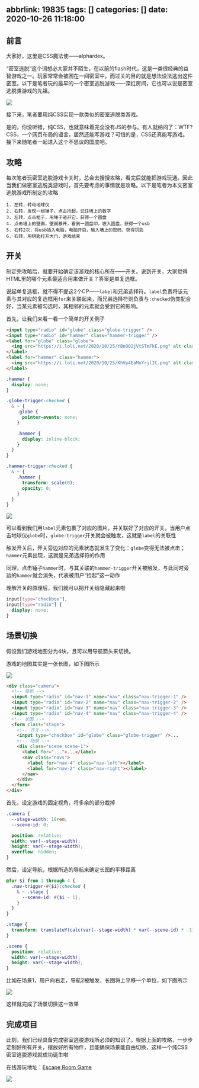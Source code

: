 abbrlink: 19835
tags: []
categories: []
date: 2020-10-26 11:18:00
---
## 前言

大家好，这里是CSS魔法使——alphardex。

“密室逃脱”这个词想必大家并不陌生，在以前的flash时代，这是一类很经典的益智游戏之一。玩家常常会被困在一间密室中，而过关的目的就是想法设法逃出这件密室。以下是笔者玩的最早的一个密室逃脱游戏——深红房间，它也可以说是密室逃脱类游戏的先祖。

![](https://i.loli.net/2020/10/26/hxYi8IbmvDRwKHa.jpg)

接下来，笔者要用纯CSS实现一款类似的密室逃脱类游戏。

是的，你没听错，纯CSS，也就意味着完全没有JS的参与。有人就纳闷了：WTF?CSS，一个网页布局的语言，居然还能写游戏？可惜的是，CSS还真能写游戏。接下来随笔者一起进入这个不思议的国度吧。

<!--more-->

## 攻略

每次笔者玩密室逃脱游戏卡关时，总会去搜搜攻略，看完后就能把游戏玩通。因此当我们做密室逃脱类游戏时，首先要考虑的事情就是攻略。以下是笔者为本文密室逃脱游戏所制定的攻略

```
1. 左转，转动地球仪
2. 右转，发现一根锤子，点击捡起，记住墙上的数字
3. 左转，点击柜子，用锤子砸开它，获得一个圆盘
4. 点击墙上的壁画，壁画移开，看到一圆盘印，嵌入圆盘，获得一个usb
5. 右转2次，将usb插入电脑，电脑开启，输入墙上的密码，获得钥匙
6. 右转，用钥匙打开大门，游戏结束
```

## 开关

制定完攻略后，就要开始确定该游戏的核心所在——开关。说到开关，大家觉得HTML里的哪个元素最适合用来做开关？答案是单复选框。

说起单复选框，就不得不提这2个CP——`label`和兄弟选择符。`label`负责将该元素与其对应的复选框用`for`来关联起来，而兄弟选择符则负责与`:checked`伪类配合好，当某元素被勾选时，其相邻的元素就会受到它的影响。

首先，让我们来看一看一个简单的开关例子

```html
<input type="radio" id="globe" class="globe-trigger" />
<input type="radio" id="hammer" class="hammer-trigger" />
<label for="globe" class="globe">
  <img src="https://i.loli.net/2020/10/25/YBnOQ2jVtSTmFkE.png" alt class="w-8" />
</label>
<label for="hammer" class="hammer">
  <img src="https://i.loli.net/2020/10/25/KhVp4EaMoYrjlIC.png" alt class="w-6" />
</label>
```

```scss
.hammer {
  display: none;
}

.globe-trigger:checked {
  & ~ {
    .globe {
      pointer-events: none;
    }

    .hammer {
      display: inline-block;
    }
  }
}

.hammer-trigger:checked {
  & ~ {
    .hammer {
      transform: scale(0);
      opacity: 0;
    }
  }
}
```

![](https://i.loli.net/2020/10/26/5eB4axnul7SovtK.gif)

可以看到我们用`label`元素包裹了对应的图片，并关联好了对应的开关。当用户点击地球仪`globe`时，`globe-trigger`开关就会被触发，这就是`label`的关联性

触发开关后，开关旁边对应的元素状态就发生了变化：`globe`变得无法被点击；`hammer`元素出现，这就是兄弟选择符的作用

同理，点击锤子`hammer`时，与其关联的`hammer-trigger`开关被触发，与此同时旁边的`hammer`就会消失，代表被用户“捡起”这一动作

理解开关的原理后，我们就可以把开关给隐藏起来啦

```scss
input[type="checkbox"],
input[type="radio"] {
  display: none;
}
```

## 场景切换

假设我们游戏地图分为4块，且可以用导航箭头来切换。

游戏的地图其实是一张长图，如下图所示

![](https://i.loli.net/2020/10/26/lhypFBrKeZaSxHu.png)

```html
<div class="camera">
  <!-- 导航 -->
  <input type="radio" id="nav-1" name="nav" class="nav-trigger-1" />
  <input type="radio" id="nav-2" name="nav" class="nav-trigger-2" />
  <input type="radio" id="nav-3" name="nav" class="nav-trigger-3" />
  <input type="radio" id="nav-4" name="nav" class="nav-trigger-4" />
  <!-- 长图 -->
  <form class="stage">
    <!-- 开关 -->
    <input type="checkbox" id="globe" class="globe-trigger" />...
    <!-- 场景 -->
    <div class="scene scene-1">
      <label for="...">...</label>
      <nav class="navs">
        <label for="nav-4" class="nav-left"></label>
        <label for="nav-2" class="nav-right"></label>
      </nav>
    </div>
  </form>
</div>
```

首先，设定游戏的固定视角，将多余的部分裁掉

```scss
.camera {
  --stage-width: 18rem;
  --scene-id: 0;

  position: relative;
  width: var(--stage-width);
  height: var(--stage-width);
  overflow: hidden;
}
```

然后，设定导航，根据所选的导航来确定长图的平移距离

```scss
@for $i from 1 through 4 {
  .nav-trigger-#{$i}:checked {
    & ~ .stage {
      --scene-id: #{$i - 1};
    }
  }
}

.stage {
  transform: translateY(calc(var(--stage-width) * var(--scene-id) * -1));
}

.scene {
  position: relative;
  width: var(--stage-width);
  height: var(--stage-width);
}
```

比如在场景1，用户向右走，导航2被触发，长图将上平移一个单位，如下图所示

![](https://i.loli.net/2020/10/26/xtp5gihWOHvKj1F.png)

这样就完成了场景切换这一效果

## 完成项目

此刻，我们已经具备完成密室逃脱游戏所必须的知识了。根据上面的攻略，一步步定制好所有开关，摆放好所有物件，且能确保场景能自由切换，这样一个纯CSS密室逃脱游戏就成功诞生啦

在线游玩地址：[Escape Room Game](https://codepen.io/alphardex/full/GRqWRyB)

![](https://i.loli.net/2020/10/26/FmuoR9zbxdp4s7X.gif)
